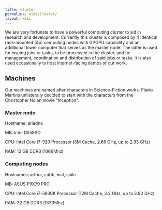 ```yaml
---
title: Cluster
permalink: wiki/Cluster/
layout: wiki
---
```


We are very fortunate to have a powerful computing cluster to aid in
research and development. Currently this cluster is composed by 4
identical rack-mounted (4u) computing nodes with GPGPU capability and an
additional tower computer that serves as the master node. The latter is
used for issuing jobs or tasks, to be processed in the cluster, and for
management, coordination and distribution of said jobs or tasks. It is
also used occasionally to host internet-facing demos of our work.

Machines
--------

Our machines are named after characters in Science-Fiction works. Flavio
Martins unilaterally decided to start with the characters from the
Christopher Nolan movie "Inception".

### Master node

Hostname: ariadne

MB: Intel DX58SO

CPU: Intel Core i7-920 Processor (8M Cache, 2.66 GHz, up to 2.93 GHz)

RAM: 12 GB DDR3 (1066Mhz)

### Computing nodes

Hostnames: arthur, cobb, mal, saito

MB: ASUS P9X79 PRO

CPU: Intel Core i7-3930K Processor (12M Cache, 3.2 GHz, up to 3.80 GHz)

RAM: 32 GB DDR3 (1333Mhz)
